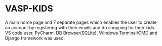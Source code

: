 # VASP-KIDS
A main home page and 7 separate pages which enables the user to create an account by registering with their emails and do shopping for their kids. VS code user, PyCharm, DB Browser(SQLite), Windows Terminal/CMD and Django framework was used.
